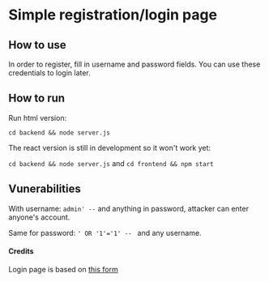 # Simple registration/login page

## How to use

In order to register, fill in username and password fields. You can use these credentials to login later.

## How to run

Run html version:

`cd backend && node server.js`

The react version is still in development so it won't work yet:

`cd backend && node server.js` and `cd frontend && npm start`

## Vunerabilities

With username: `admin' --` and anything in password, attacker can enter anyone's account.

Same for password: `' OR '1'='1' -- ` and any username.


#### Credits

Login page is based on [this form](https://codepen.io/marko-zub/pen/mzPeOV)
